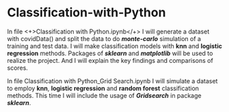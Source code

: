 # Classification-with-Python
In file <+>Classification with Python.ipynb</+> I will generate a dataset with covidData() and split the data to do <b><i>monte-carlo</i></b> simulation of a training and test data. I will make classification models with <b>knn</b> and <b>logistic regression</b> methods. Packages of <b><i>sklearn</i></b> and <b><i>matplotlib</i></b> will be used to realize the project. And I will explain the key findings and comparisons of scores.

In file Classification with Python_Grid Search.ipynb I will simulate a dataset to employ <b>knn</b>, <b>logistic regression</b> and <b> random forest</b> classification methods. This time I will include the usage of <b><i>Gridsearch</i></b> in package <b><i>sklearn</i></b>.
